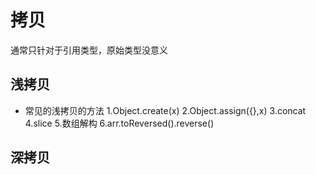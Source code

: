 # 拷贝
通常只针对于引用类型，原始类型没意义



## 浅拷贝
- 常见的浅拷贝的方法
1.Object.create(x)
2.Object.assign({},x)
3.concat
4.slice
5.数组解构
6.arr.toReversed().reverse()


## 深拷贝